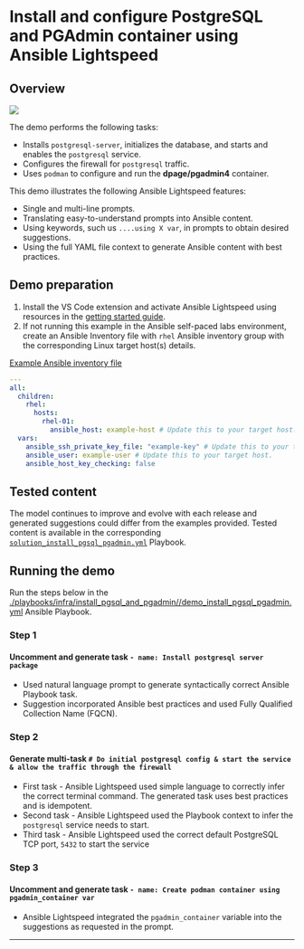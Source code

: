 # Install and configure PostgreSQL and PGAdmin container using Ansible Lightspeed

## Overview

![](../../../assets/img/lightspeed_install_pgsql_pgadmin.gif)

The demo performs the following tasks:

- Installs `postgresql-server`, initializes the database, and starts and enables the `postgresql` service.
- Configures the firewall for `postgresql` traffic.
- Uses `podman` to configure and run the **dpage/pgadmin4** container.

This demo illustrates the following Ansible Lightspeed features:

- Single and multi-line prompts.
- Translating easy-to-understand prompts into Ansible content.
- Using keywords, such us `....using X var`, in prompts to obtain desired suggestions.
- Using the full YAML file context to generate Ansible content with best practices.

## Demo preparation

1. Install the VS Code extension and activate Ansible Lightspeed using resources in the [getting started guide](../../../getting_started.md).
2. If not running this example in the Ansible self-paced labs environment, create an Ansible Inventory file with `rhel` Ansible inventory group with the corresponding Linux target host(s) details.

[Example Ansible inventory file](./inventory/inventory.yml)

```yaml
---
all:
  children:
    rhel:
      hosts:
        rhel-01:
          ansible_host: example-host # Update this to your target host.
  vars:
    ansible_ssh_private_key_file: "example-key" # Update this to your target host.
    ansible_user: example-user # Update this to your target host.
    ansible_host_key_checking: false
```

## Tested content

The model continues to improve and evolve with each release and generated suggestions could differ from the examples provided. Tested content is available in the corresponding [`solution_install_pgsql_pgadmin.yml`](./solution_install_pgsql_pgadmin.yml) Playbook.

## Running the demo

Run the steps below in the [./playbooks/infra/install_pgsql_and_pgadmin//demo_install_pgsql_pgadmin.yml](./demo_install_pgsql_pgadmin.yml) Ansible Playbook.

### Step 1

#### Uncomment and generate task `- name: Install postgresql server package`

- Used natural language prompt to generate syntactically correct Ansible Playbook task.
- Suggestion incorporated Ansible best practices and used Fully Qualified Collection Name (FQCN).

### Step 2

#### Generate multi-task `# Do initial postgresql config & start the service & allow the traffic through the firewall`

- First task - Ansible Lightspeed used simple language to correctly infer the correct terminal command. The generated task uses best practices and is idempotent.
- Second task - Ansible Lightspeed used the Playbook context to infer the `postgresql` service needs to start.
- Third task - Ansible Lightspeed used the correct default PostgreSQL TCP port, `5432` to start the service

### Step 3

#### Uncomment and generate task `- name: Create podman container using pgadmin_container var`

- Ansible Lightspeed integrated the `pgadmin_container` variable into the suggestions as requested in the prompt.

---
